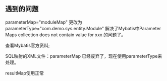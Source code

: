## 遇到的问题

parameterMap="moduleMap" 更改为parameterType="com.demo.sys.entity.Module" 解决了Mybatis中Parameter Maps collection does not contain value for xxx 的问题了。

 

查看Mybatis官方资料;

 SQL映射的XML文件：parameterMap 已经废弃了，现在使用parameterType来处理。

resultMap使用正常